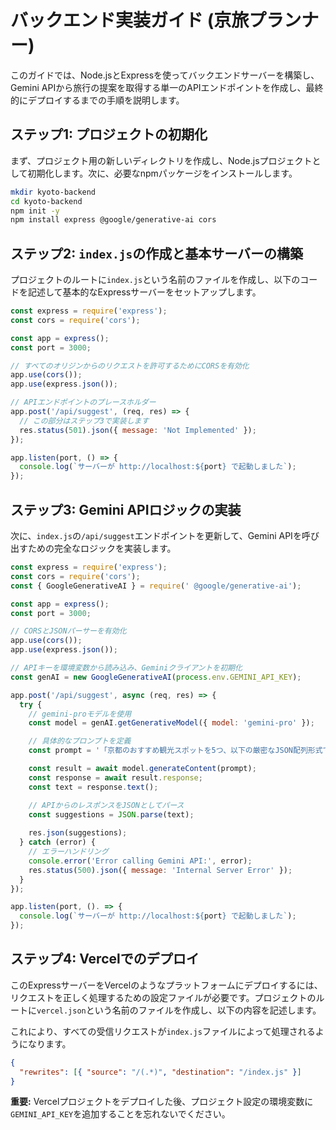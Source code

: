 # バックエンド実装ガイド (京旅プランナー)
このガイドでは、Node.jsとExpressを使ってバックエンドサーバーを構築し、Gemini APIから旅行の提案を取得する単一のAPIエンドポイントを作成し、最終的にデプロイするまでの手順を説明します。

## ステップ1: プロジェクトの初期化

まず、プロジェクト用の新しいディレクトリを作成し、Node.jsプロジェクトとして初期化します。次に、必要なnpmパッケージをインストールします。

```sh
mkdir kyoto-backend
cd kyoto-backend
npm init -y
npm install express @google/generative-ai cors
```

## ステップ2: `index.js`の作成と基本サーバーの構築

プロジェクトのルートに`index.js`という名前のファイルを作成し、以下のコードを記述して基本的なExpressサーバーをセットアップします。

```javascript
const express = require('express');
const cors = require('cors');

const app = express();
const port = 3000;

// すべてのオリジンからのリクエストを許可するためにCORSを有効化
app.use(cors());
app.use(express.json());

// APIエンドポイントのプレースホルダー
app.post('/api/suggest', (req, res) => {
  // この部分はステップ3で実装します
  res.status(501).json({ message: 'Not Implemented' });
});

app.listen(port, () => {
  console.log(`サーバーが http://localhost:${port} で起動しました`);
});
```

## ステップ3: Gemini APIロジックの実装

次に、`index.js`の`/api/suggest`エンドポイントを更新して、Gemini APIを呼び出すための完全なロジックを実装します。

```javascript
const express = require('express');
const cors = require('cors');
const { GoogleGenerativeAI } = require(' @google/generative-ai');

const app = express();
const port = 3000;

// CORSとJSONパーサーを有効化
app.use(cors());
app.use(express.json());

// APIキーを環境変数から読み込み、Geminiクライアントを初期化
const genAI = new GoogleGenerativeAI(process.env.GEMINI_API_KEY);

app.post('/api/suggest', async (req, res) => {
  try {
    // gemini-proモデルを使用
    const model = genAI.getGenerativeModel({ model: 'gemini-pro' });

    // 具体的なプロンプトを定義
    const prompt = '「京都のおすすめ観光スポットを5つ、以下の厳密なJSON配列形式でのみ提案してください: [{"name": "スポット名", "description": "15文字程度の簡単な説明", "image_url": "画像のURL"}]」';

    const result = await model.generateContent(prompt);
    const response = await result.response;
    const text = response.text();

    // APIからのレスポンスをJSONとしてパース
    const suggestions = JSON.parse(text);
   
    res.json(suggestions);
  } catch (error) {
    // エラーハンドリング
    console.error('Error calling Gemini API:', error);
    res.status(500).json({ message: 'Internal Server Error' });
  }
});

app.listen(port, (). => {
  console.log(`サーバーが http://localhost:${port} で起動しました`);
});
```

## ステップ4: Vercelでのデプロイ

このExpressサーバーをVercelのようなプラットフォームにデプロイするには、リクエストを正しく処理するための設定ファイルが必要です。プロジェクトのルートに`vercel.json`という名前のファイルを作成し、以下の内容を記述します。

これにより、すべての受信リクエストが`index.js`ファイルによって処理されるようになります。

```json
{
  "rewrites": [{ "source": "/(.*)", "destination": "/index.js" }]
}
```

**重要:** Vercelプロジェクトをデプロイした後、プロジェクト設定の環境変数に`GEMINI_API_KEY`を追加することを忘れないでください。
